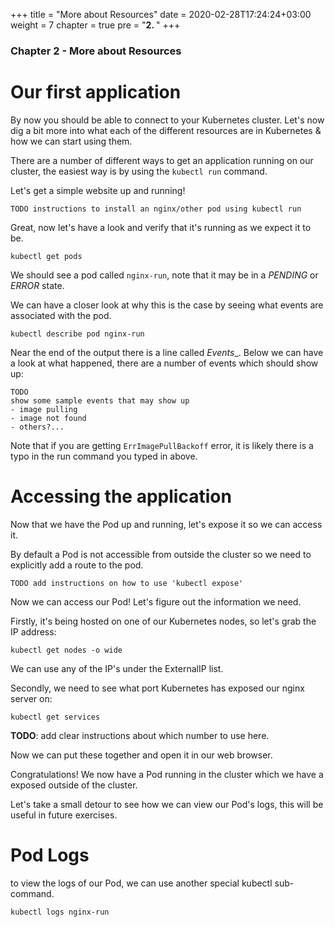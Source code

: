 +++
title = "More about Resources"
date = 2020-02-28T17:24:24+03:00
weight = 7
chapter = true
pre = "<b>2. </b>"
+++

### Chapter 2 - More about Resources

# Our first application

By now you should be able to connect to your Kubernetes cluster. Let's
now dig a bit more into what each of the different resources are in
Kubernetes & how we can start using them.


There are a number of different ways to get an application running on
our cluster, the easiest way is by using the `kubectl run` command.

Let's get a simple website up and running!

`TODO instructions to install an nginx/other pod using kubectl run`


Great, now let's have a look and verify that it's running as we expect
it to be.

`kubectl get pods`

We should see a pod called `nginx-run`, note that it may be in a
_PENDING_ or _ERROR_ state.

We can have a closer look at why this is the case by seeing what
events are associated with the pod.

`kubectl describe pod nginx-run`


Near the end of the output there is a line called _Events__.  Below we
can have a look at what happened, there are a number of events which
should show up:

```
TODO
show some sample events that may show up
- image pulling
- image not found
- others?...
```

Note that if you are getting `ErrImagePullBackoff` error, it is likely
there is a typo in the run command you typed in above.

# Accessing the application

Now that we have the Pod up and running, let's expose it so we
can access it.

By default a Pod is not accessible from outside the cluster so we need
to explicitly add a route to the pod.

```
TODO add instructions on how to use 'kubectl expose'
```

Now we can access our Pod! Let's figure out the information we need.

Firstly, it's being hosted on one of our Kubernetes nodes, so let's grab the IP address:

`kubectl get nodes -o wide`

We can use any of the IP's under the ExternalIP list.
<!-- TODO, see if this is true for minikube -->

Secondly, we need to see what port Kubernetes has exposed our nginx server on:

`kubectl get services`

**TODO**: add clear instructions about which number to use here.

Now we can put these together and open it in our web browser.
<!-- TODO, see if it's possible to route to localhost so we can embed links directly in the tutorial -->

Congratulations! We now have a Pod running in the cluster which we
have a exposed outside of the cluster.

Let's take a small detour to see how we can view our Pod's logs, this will be useful in future exercises.

# Pod Logs

to view the logs of our Pod, we can use another special kubectl sub-command.

`kubectl logs nginx-run`
